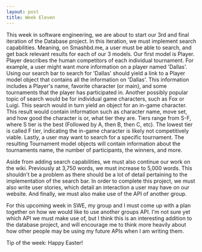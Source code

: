 ```yaml
---
layout: post
title: Week Eleven 
---
```


This week in software engineering, we are about to start our 3rd and final iteration of the Database project. In this iteration, we must implement search capabilities. Meaning, on Smashbd.me, a user must be able to search, and get back relevant results for each of our 3 models. Our first model is Player. Player describes the human competitors of each individual tournament. For example, a user might want more information on a player named 'Dallas'. Using our search bar to search for 'Dallas' should yield a link to a Player model object that contains all the information on 'Dallas'. This information includes a Player's name, favorite character (or main), and some tournaments that the player has participated in. Another possibly popular topic of search would be for individual game characters, such as Fox or Luigi. This search would in turn yield an object for an in-game character. This result would contain information such as character name, move set, and how good the character is or, what tier they are. Tiers range from S-F, where S tier is the best (Followed by A, then B, then C, etc). The lowest tier is called F tier, indicating the in-game character is likely not competitively viable. Lastly, a user may want to search for a specific tournament. The resulting Tournament model objects will contain information about the tournaments name, the number of participants, the winners, and more.

Aside from adding search capabilities, we must also continue our work on the wiki. Previously at 3,750 words, we must increase to 5,000 words. This shouldn't be a problem as there should be a lot of detail pertaining to the implementation of the search bar. In order to complete this project, we must also write user stories, which detail an interaction a user may have on our website. And finally, we must also make use of the API of another group.

For this upcoming week in SWE, my group and I must come up with a plan together on how we would like to use another groups API. I'm not sure yet which API we must make use of, but I think this is an interesting addition to the database project, and will encourage me to think more heavily about how other people may be using my future APIs when I am writing them.

Tip of the week:
Happy Easter!

